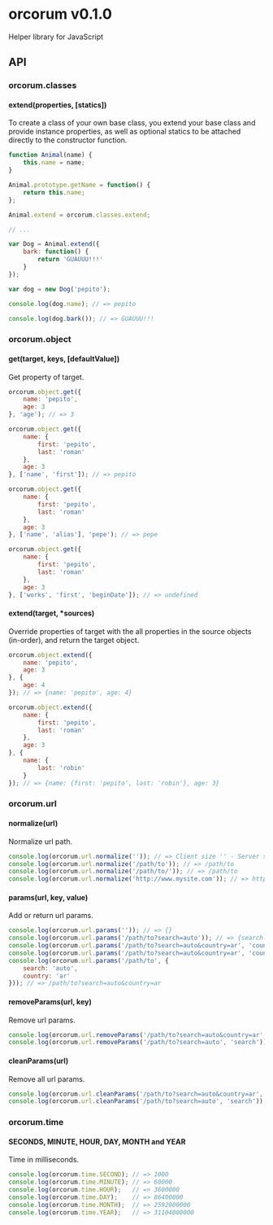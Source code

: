 # orcorum v0.1.0

Helper library for JavaScript

## API

### orcorum.classes

#### extend(properties, [statics])

To create a class of your own base class, you extend your base class and provide instance properties, as well as optional statics to be attached directly to the constructor function.

```javascript
function Animal(name) {
    this.name = name;
}

Animal.prototype.getName = function() {
    return this.name;
};

Animal.extend = orcorum.classes.extend;

// ...

var Dog = Animal.extend({
    bark: function() {
        return 'GUAUUU!!!'
    }
});

var dog = new Dog('pepito');

console.log(dog.name); // => pepito

console.log(dog.bark()); // => GUAUUU!!!
```

### orcorum.object

#### get(target, keys, [defaultValue])

Get property of target.

```javascript
orcorum.object.get({
    name: 'pepito',
    age: 3
}, 'age'); // => 3

orcorum.object.get({
    name: {
        first: 'pepito',
        last: 'roman'
    },
    age: 3
}, ['name', 'first']); // => pepito

orcorum.object.get({
    name: {
        first: 'pepito',
        last: 'roman'
    },
    age: 3
}, ['name', 'alias'], 'pepe'); // => pepe

orcorum.object.get({
    name: {
        first: 'pepito',
        last: 'roman'
    },
    age: 3
}, ['works', 'first', 'beginDate']); // => undefined
```

#### extend(target, *sources)

Override properties of target with the all properties in the source objects (in-order), and return the target object.

```javascript
orcorum.object.extend({
    name: 'pepito',
    age: 3
}, {
    age: 4
}); // => {name: 'pepito', age: 4}

orcorum.object.extend({
    name: {
        first: 'pepito',
        last: 'roman'
    },
    age: 3
}, {
    name: {
        last: 'robin'
    }
}); // => {name: {first: 'pepito', last: 'robin'}, age: 3}
```

### orcorum.url

#### normalize(url)

Normalize url path.

```javascript
console.log(orcorum.url.normalize('')); // => Client size '' - Server side '/'
console.log(orcorum.url.normalize('/path/to')); // => /path/to
console.log(orcorum.url.normalize('/path/to/')); // => /path/to
console.log(orcorum.url.normalize('http://www.mysite.com')); // => http://www.mysite.com
```

#### params(url, key, value)

Add or return url params.

```javascript
console.log(orcorum.url.params('')); // => {}
console.log(orcorum.url.params('/path/to?search=auto')); // => {search: 'auto'}
console.log(orcorum.url.params('/path/to?search=auto&country=ar', 'country')); // => ar
console.log(orcorum.url.params('/path/to?search=auto&country=ar', 'country', 'en')); // => /path/to?search=auto&country=en
console.log(orcorum.url.params('/path/to', {
    search: 'auto',
    country: 'ar'
})); // => /path/to?search=auto&country=ar
```

#### removeParams(url, key)

Remove url params.

```javascript
console.log(orcorum.url.removeParams('/path/to?search=auto&country=ar', 'country')); // => /path/to?search=auto
console.log(orcorum.url.removeParams('/path/to?search=auto', 'search')); // => /path/to
```

#### cleanParams(url)

Remove all url params.

```javascript
console.log(orcorum.url.cleanParams('/path/to?search=auto&country=ar', 'country')); // => /path/to
console.log(orcorum.url.cleanParams('/path/to?search=auto', 'search')); // => /path/to
```

### orcorum.time

#### SECONDS, MINUTE, HOUR, DAY, MONTH and YEAR

Time in milliseconds.

```javascript
console.log(orcorum.time.SECOND); // => 1000
console.log(orcorum.time.MINUTE); // => 60000
console.log(orcorum.time.HOUR);   // => 3600000
console.log(orcorum.time.DAY);    // => 86400000
console.log(orcorum.time.MONTH);  // => 2592000000
console.log(orcorum.time.YEAR);   // => 31104000000
```
